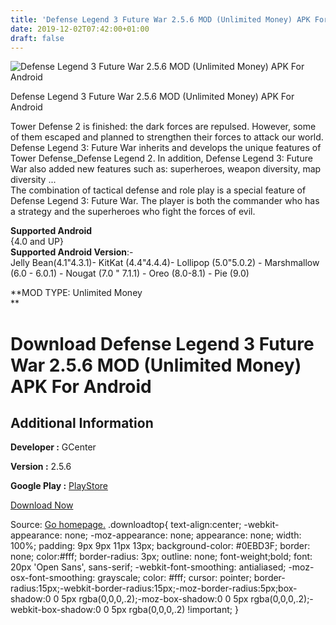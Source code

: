 ```yaml
---
title: 'Defense Legend 3 Future War 2.5.6 MOD (Unlimited Money) APK For Android'
date: 2019-12-02T07:42:00+01:00
draft: false
---
```


![Defense Legend 3 Future War 2.5.6 MOD (Unlimited Money) APK For Android](https://i0.wp.com/apkhome.net/wp-content/uploads/2019/12/Defense-Legend-3-Future-War-2.5.6-MOD-Unlimited-Money.png "Defense Legend 3 Future War 2.5.6 MOD (Unlimited Money) APK For Android")

  

Defense Legend 3 Future War 2.5.6 MOD (Unlimited Money) APK For Android

Tower Defense 2 is finished: the dark forces are repulsed. However, some of them escaped and planned to strengthen their forces to attack our world.  
Defense Legend 3: Future War inherits and develops the unique features of Tower Defense\_Defense Legend 2. In addition, Defense Legend 3: Future War also added new features such as: superheroes, weapon diversity, map diversity ...  
The combination of tactical defense and role play is a special feature of Defense Legend 3: Future War. The player is both the commander who has a strategy and the superheroes who fight the forces of evil.

**Supported Android**  
{4.0 and UP}  
**Supported Android Version**:-  
Jelly Bean(4.1"4.3.1)- KitKat (4.4"4.4.4)- Lollipop (5.0"5.0.2) - Marshmallow (6.0 - 6.0.1) - Nougat (7.0 " 7.1.1) - Oreo (8.0-8.1) - Pie (9.0)

**MOD TYPE: Unlimited Money  
**

Download Defense Legend 3 Future War 2.5.6 MOD (Unlimited Money) APK For Android
================================================================================

Additional Information
----------------------

**Developer :** GCenter

**Version :** 2.5.6

**Google Play :** [PlayStore](https://play.google.com/store/apps/details?id=com.GCenter.Defense.Legend3)

  

[Download Now](https://store4app.co/post/defense-legend-3-future-war-2-5-6-mod-unlimited-money-apk-for-android_1575215298)

  
Source: [Go homepage.](https://store4app.co/post/defense-legend-3-future-war-2-5-6-mod-unlimited-money-apk-for-android_1575215298) .downloadtop{ text-align:center; -webkit-appearance: none; -moz-appearance: none; appearance: none; width: 100%; padding: 9px 9px 11px 13px; background-color: #0EBD3F; border: none; color:#fff; border-radius: 3px; outline: none; font-weight;bold; font: 20px 'Open Sans', sans-serif; -webkit-font-smoothing: antialiased; -moz-osx-font-smoothing: grayscale; color: #fff; cursor: pointer; border-radius:15px;-webkit-border-radius:15px;-moz-border-radius:5px;box-shadow:0 0 5px rgba(0,0,0,.2);-moz-box-shadow:0 0 5px rgba(0,0,0,.2);-webkit-box-shadow:0 0 5px rgba(0,0,0,.2) !important; }